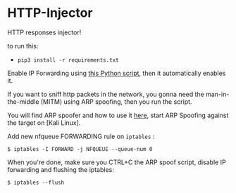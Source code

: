# HTTP-Injector
HTTP responses injector!

to run this:

- `pip3 install -r requirements.txt`

Enable IP Forwarding using [this Python script](https://github.com/BLACK-BUG-HKRS/ARP-spoofer), then it automatically enables it.

If you want to sniff http packets in the network, you gonna need the man-in-the-middle (MITM) using ARP spoofing, then you run the script.

You will find ARP spoofer and how to use it [here](https://github.com/BLACK-BUG-HKRS/ARP-spoofer), start ARP Spoofing against the target on [Kali Linux].

Add new nfqueue FORWARDING rule on `iptables` :

```
$ iptables -I FORWARD -j NFQUEUE --queue-num 0
```

When you're done, make sure you CTRL+C the ARP spoof script, disable IP forwarding and flushing the iptables:
```
$ iptables --flush
```
